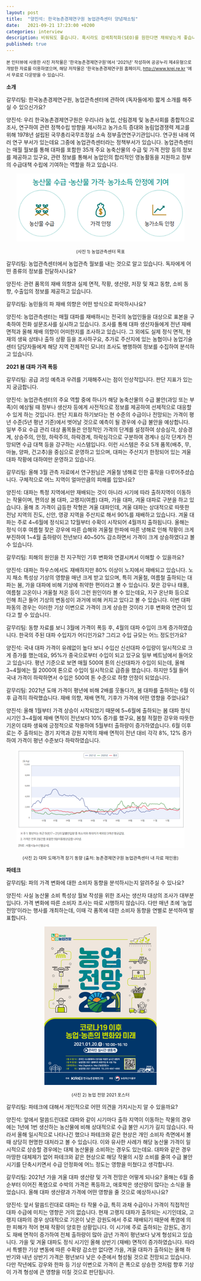 ```yaml
---
layout: post
title:  "양진석: 한국농촌경제연구원 농업관측센터 양념채소팀"
date:   2021-09-21 17:23:00 +0200
categories: interview
description: 비워둬도 좋습니다. 혹시라도 검색최적화(SEO)를 원한다면 채워넣는게 좋습니다.
published: true
---  
```

<small>본 인터뷰에 사용한 사진 저작물은 '한국농촌경제연구원'에서 '2021년' 작성하여 공공누리 제4유형으로 개방한 자료를 이용하였으며, 해당 저작물은 '한국농촌경제연구원 홈페이지, http://www.krei.re.kr '에서 무료로 다운받을 수 있습니다.
</small>

**소개**

갈무리팀: 한국농촌경제연구원, 농업관측센터에 관하여 (독자들에게) 짧게 소개를 해주실 수 있으신가요?

양진석: 우리 한국농촌경제연구원은 우리나라 농업, 산림경제 및 농촌사회를 종합적으로 조사, 연구하여 관련 정책수립 방향을 제시하고 농가소득 증대와 농림업경쟁력 제고를 위해 1978년 설립된 국무총리국무조정실 소속 정부출연연구기관입니다. 연구원 내에 여러 연구 부서가 있는데요 그중에 농업관측센터라는 정책부서가 있습니다. 농업관측센터는 매월 월보를 통해 대파를 포함한 35개 주요 농축산물의 수급 및 가격 전망 등의 정보를 제공하고 있구요, 관련 정보를 통해서 농업인의 합리적인 영농활동을 지원하고 정부의 수급대책 수립에 기여하는 역할을 하고 있습니다.

<p align="center">
  <img src="/asset/images/interviews/Yangjinseok/intro.png" width="450px" />

</p>
  <p align="center">
<small>
(사진 1) 농업관측센터 목표
</small></p>

 
갈무리팀: 농업관측센터에서 농업관측 월보를 내는 것으로 알고 있습니다. 독자에게 어떤 종류의 정보를 전달하시나요?
 
양진석: 관련 품목의 재배 의향과 실제 면적, 작황, 생산량, 저장 및 재고 동향, 소비 동향, 수출입의 정보를 제공하고 있습니다.
 
갈무리팀: 농민들의 파 재배 의향은 어떤 방식으로 파악하시나요?

양진석: 농업관측센터는 매월 대파를 재배하시는 전국의 농업인들을 대상으로 표본을 구축하여 전화 설문조사를 실시하고 있습니다. 조사를 통해 대파 생산자들에게 전년 재배 면적과 올해 재배 의향이 어떠한지를 조사하고 있습니다. 그 외에도 실제 정식 면적, 현재의 생육 상태나 출하 상황 등을 조사하구요, 추가로 주산지에 있는 농협이나 농업기술센터 담당자들에게 해당 지역 전체적인 모니터 조사도 병행하여 정보를 수집하여 분석하고 있습니다.

**2021 봄 대파 가격 폭등**
 
갈무리팀: 공급 과잉 예측과 우려를 기재해주시는 점이 인상적입니다. 판단 지표가 있는지 궁금합니다.

양진석: 농업관측센터의 주요 역할 중에 하나가 해당 농축산물의 수급 불안(과잉 또는 부족)이 예상될 때 정부나 생산자 등에게 사전적으로 정보를 제공하여 선제적으로 대응할 수 있게 하는 것입니다. 판단 지표라 하기보다는 현 수준의 수급이나 전망되는 가격이 평년 수준(5년 평년 기준)에서 벗어날 것으로 예측이 될 경우에 수급 불안을 예상합니다. 일부 주요 수급 관리 대상 품목들은 안정적인 가격의 단계를 설정하여 상승심각, 상승경계, 상승주의, 안정, 하락주의, 하락경계, 하락심각으로 구분하여 경계나 심각 단계가 전망되면 수급 대책 등을 강구하는 시스템입니다. 이런 시스템은 주요 5개 품목(배추, 무, 마늘, 양파, 건고추)을 중심으로 운영하고 있으며, 대파는 주산지가 한정되어 있는 겨울 대파 작황에 대하여만 운영하고 있습니다.

갈무리팀: 올해 3월 관측 자료에서 연구원님은 겨울철 냉해로 인한 흉작을 다루어주셨습니다. 구체적으로 어느 지역이 얼마만큼의 피해를 입었나요?

양진석: 대파는 특정 지역에서만 재배되는 것이 아니라 시기에 따라 출하지역이 이동하는 작물이며, 편의상 봄 대파, 고랭지(여름) 대파, 가을 대파, 겨울 대파로 구분을 하고 있습니다. 올해 초 가격이 급등한 작형은 겨울 대파인데, 겨울 대파는 상대적으로 따뜻한 전남 지역의 진도, 신안, 영광 지역을 주산지로 해서 90%를 재배하고 있습니다. 겨울 대파는 주로 4~6월에 정식되고 12월부터 수확이 시작되어 4월까지 출하됩니다. 올해는 정식 이후 여름철 잦은 강우에 따른 습해와 겨울철 한파에 따른 냉해로 인해 작황이 크게 부진하여 1~4월 출하량이 전년보다 40~50% 감소하면서 가격이 크게 상승하였다고 볼 수 있습니다.

갈무리팀: 피해의 원인을 전 지구적인 기후 변화와 연결시켜서 이해할 수 있을까요?

양진석: 대파는 하우스에서도 재배하지만 80% 이상이 노지에서 재배되고 있습니다. 노지 채소 특성상 기상의 영향을 매년 크게 받고 있으며, 특히 겨울철, 여름철 출하되는 대파는 봄, 가을 대파에 비해 기상에 취약한 편이라고 볼 수 있습니다. 잦은 강우나 태풍, 여름철 고온이나 겨울철 저온 등이 그런 원인이라 볼 수 있는데요, 지구 온난화 등으로 인해 최근 들어 기상의 변동성이 과거에 비해 커지고 있다고 볼 수 있습니다. 이번 대파 파동의 경우는 이러한 기상 이변으로 가격이 크게 상승한 것이라 기후 변화와 연관이 있다고 할 수 있습니다.

갈무리팀: 동향 자료를 보니 3월에 가격이 폭등 후, 4월의 대파 수입이 크게 증가하였습니다. 한국의 주된 대파 수입지가 어디인가요? 그리고 수입 규모는 어느 정도인가요?

양진석: 국내 대파 가격이 유례없이 높다 보니 수입산 신선대파 수입량이 일시적으로 크게 증가를 했는데요, 95%가 중국으로부터 수입이 되고 있구요 일부 베트남에서 들어오고 있습니다. 평년 기준으로 보면 매월 500여 톤의 신선대파가 수입이 되는데, 올해 3~4월에는 월 2000여 톤으로 수입이 일시적으로 급증을 했습니다. 하지만 5월 들어 국내 가격이 하락하면서 수입은 500여 톤 수준으로 하향 안정이 되었습니다.

갈무리팀: 2021년 도매 가격이 평년에 비해 2배를 웃돌다가, 봄 대파를 출하하는 6월 이후 급격히 하락했습니다. 재배 의향, 재배 면적, 기후가 가격에 어떤 영향을 주었나요?
 
양진석: 올해 1월부터 가격 상승이 시작되었기 때문에 5~6월에 출하되는 봄 대파 정식 시기인 3~4월에 재배 면적이 전년보다 10% 증가를 했구요, 봄철 적절한 강우와 따뜻한 기온이 대파 생육에 긍정적으로 작용하여 5월부터 출하량이 증가하였습니다. 6월 이후로는 주 출하되는 경기 지역과 강원 지역의 재배 면적이 전년 대비 각각 8%, 12% 증가하여 가격이 평년 수준보다 하락하였습니다.

<p align="center">
  <img src="/asset/images/interviews/Yangjinseok/graph.png" width="450px" />

</p>
  <p align="center">
<small>
(사진 2) 대파 도매가격 장기 동향 (출처: 농촌경제연구원 농업관측센터 내 자료 재인용)
</small></p>
 
**파테크**
 
갈무리팀: 파의 가격 변화에 대한 소비자 동향을 분석하시는지 알려주실 수 있나요?

양진석: 사실 농산물 소비 특성상 월보 작성을 위한 조사는 생산자 대상의 조사가 대부분입니다. 가격 변화에 따른 소비자 조사는 따로 시행하지 않습니다. 다만 매년 초에 ‘농업전망’이라는 행사를 개최하는데, 이때 각 품목에 대한 소비자 동향을 연별로 분석하여 발표합니다. 

<p align="center">
  <img src="/asset/images/interviews/Yangjinseok/krei.jpg" width="300px" />

</p>
  <p align="center">
<small>
(사진 2) 농업 전망 2021 포스터
</small></p>

갈무리팀: 파테크에 대해서 개인적으로 어떤 의견을 가지시는지 알 수 있을까요?
 
양진석: 앞에서 말씀드린대로 대파와 같이 시기마다 출하 지역이 이동하는 작물의 경우에는 1년에 1번 생산하는 농산물에 비해 상대적으로 수급 불안 시기가 길지 않습니다. 따라서 올해 일시적으로 나타나긴 했으나 파테크와 같은 현상은 개인 소비자 측면에서 볼 때 상당히 현명한 대처라고 볼 수 있습니다. 이와 유사한 사례가 해당 농산물 가격이 일시적으로 상승할 경우에는 대체 농산물을 소비하는 경우도 있는데요. 대파와 같은 경우 마땅한 대체제가 없어 파테크와 같은 현상으로 해당 작물의 시장 소비를 줄여 수급 불안 시기를 단축시키면서 수급 안정화에 어느 정도는 영향을 미쳤다고 생각합니다.
 
갈무리팀: 2021년 가을 겨울 대파 생산량 및 가격 전망은 어떻게 되나요? 올해는 6월 중순부터 이어진 폭염으로 수박의 가격은 폭등하고, 애호박은 생산량이 많다는 소식을 들었습니다. 올해 대파 생산량과 가격에 어떤 영향을 줄 것으로 예상하시나요?
 
양진석: 앞서 말씀드린대로 대파는 타 작물 수급, 특히 과채 수급이나 가격이 직접적인 대파 수급에 미치는 영향은 거의 없습니다. 현재 고랭지 대파가 출하되는 시기인데요, 고랭지 대파의 경우 상대적으로 기온이 낮은 강원도에서 주로 재배되기 때문에 폭염에 의한 피해가 적어 현재 작황이 양호한 상황입니다. 이 시기에 주로 출하되는 강원도, 경기도 재배 면적이 증가하여 전체 출하량이 많아 금년 가격이 평년보다 낮게 형성되고 있습니다. 가을 및 겨울 대파도 정식 시기인 올해 상반기 (재배) 면적이 증가하였습니다. 따라서 특별한 기상 변동에 따른 수확량 감소만 없다면 가을, 겨울 대파가 출하되는 올해 하반기와 내년 상반기 가격은 평년보다 낮은 수준에서 형성될 것으로 전망되고 있습니다. 다만 작년에도 강우와 한파 등 기상 이변으로 가격이 큰 폭으로 상승한 것처럼 향후 기상이 가격 형성에 큰 영향을 미칠 것으로 판단됩니다.


